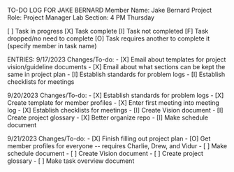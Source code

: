 TO-DO LOG FOR JAKE BERNARD
Member Name: Jake Bernard
Project Role: Project Manager
Lab Section: 4 PM Thursday

[ ] Task in progress
[X] Task complete
[I] Task not completed
[F] Task dropped/no need to complete
[O] Task requires another to complete it (specify member in task name)

ENTRIES:
  9/17/2023
  Changes/To-do:
	- [X] Email about templates for project vision/guideline documents
	- [X] Email about what sections can be kept the same in project plan
	- [I] Establish standards for problem logs
	- [I] Establish checklists for meetings

  9/20/2023
  Changes/To-do:
	- [X] Establish standards for problem logs
	- [X] Create template for member profiles
	- [X] Enter first meeting into meeting log
	- [X] Establish checklists for meetings
	- [I] Create Vision document
	- [I] Create project glossary
	- [X] Better organize repo
	- [I] Make schedule document
	
  9/21/2023
  Changes/To-do:
	- [X] Finish filling out project plan
	- [O] Get member profiles for everyone -- requires Charlie, Drew, and Vidur
	- [ ] Make schedule document
	- [ ] Create Vision document
	- [ ] Create project glossary
	- [ ] Make task overview document
	